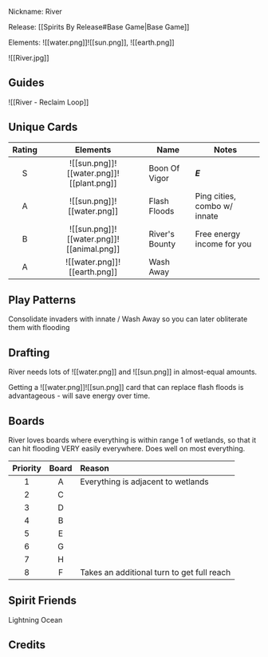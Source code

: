 Nickname: River

Release: [[Spirits By Release#Base Game|Base Game]]

Elements: ![[water.png]]![[sun.png]], ![[earth.png]]

![[River.jpg]]
## Guides

![[River - Reclaim Loop]]


## Unique Cards
| Rating |                 Elements                  | Name           | Notes                        |
| :----: | :---------------------------------------: | -------------- | ---------------------------- |
|   S    | ![[sun.png]]![[water.png]]![[plant.png]]  | Boon Of Vigor  | ***E***                      |
|   A    |        ![[sun.png]]![[water.png]]         | Flash Floods   | Ping cities, combo w/ innate |
|   B    | ![[sun.png]]![[water.png]]![[animal.png]] | River's Bounty | Free energy income for you   |
|   A    |       ![[water.png]]![[earth.png]]        | Wash Away      |                              |

## Play Patterns

Consolidate invaders with innate / Wash Away so you can later obliterate them with flooding

## Drafting

River needs lots of ![[water.png]] and ![[sun.png]] in almost-equal amounts.

Getting a  ![[water.png]]![[sun.png]] card that can replace flash floods is advantageous - will save energy over time.


## Boards
River loves boards where everything is within range 1 of wetlands, so that it can hit flooding VERY easily everywhere. Does well on most everything.

| Priority | Board | Reason                                     |
| :------: | :---: | :----------------------------------------- |
|    1     |   A   | Everything is adjacent to wetlands         |
|    2     |   C   |                                            |
|    3     |   D   |                                            |
|    4     |   B   |                                            |
|    5     |   E   |                                            |
|    6     |   G   |                                            |
|    7     |   H   |                                            |
|    8     |   F   | Takes an additional turn to get full reach |



## Spirit Friends

Lightning
Ocean



Credits
- 